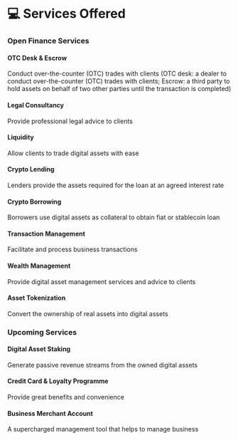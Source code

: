 # 💻 Services Offered

### Open Finance Services&#x20;

#### OTC Desk & Escrow&#x20;

Conduct over-the-counter (OTC) trades with clients (OTC desk: a dealer to conduct over-the-counter (OTC) trades with clients; Escrow: a third party to hold assets on behalf of two other parties until the transaction is completed)



#### Legal Consultancy&#x20;

Provide professional legal advice to clients



#### Liquidity&#x20;

Allow clients to trade digital assets with ease



#### Crypto Lending&#x20;

Lenders provide the assets required for the loan at an agreed interest rate



#### Crypto Borrowing&#x20;

Borrowers use digital assets as collateral to obtain fiat or stablecoin loan



#### Transaction Management&#x20;

Facilitate and process business transactions



#### Wealth Management&#x20;

Provide digital asset management services and advice to clients



#### Asset Tokenization&#x20;

Convert the ownership of real assets into digital assets





### Upcoming Services&#x20;

#### Digital Asset Staking&#x20;

Generate passive revenue streams from the owned digital assets



#### Credit Card & Loyalty Programme&#x20;

Provide great benefits and convenience



#### Business Merchant Account&#x20;

A supercharged management tool that helps to manage business




